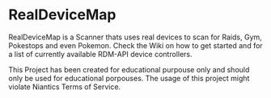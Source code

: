 # RealDeviceMap

RealDeviceMap is a Scanner thats uses real devices to scan for Raids, Gym, Pokestops and even Pokemon.
Check the Wiki on how to get started and for a list of currently available RDM-API device controllers.

This Project has been created for educational purpouse only and should only be used for educational porpouses.
The usage of this project might violate Niantics Terms of Service.
